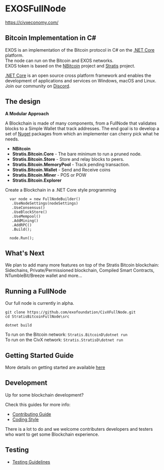 EXOSFullNode
===============

https://civxeconomy.com/

Bitcoin Implementation in C#
----------------------------

EXOS is an implementation of the Bitcoin protocol in C# on the [.NET Core](https://dotnet.github.io/) platform.  
The node can run on the Bitcoin and EXOS networks.  
EXOS token is based on the [NBitcoin](https://github.com/MetacoSA/NBitcoin) project and [Stratis](https://github.com/stratisproject/StratisBitcoinFullNode) project.

[.NET Core](https://dotnet.github.io/) is an open source cross platform framework and enables the development of applications and services on Windows, macOS and Linux.  
Join our community on [Discord](https://discord.gg/eCNMCMt).  

The design
----------

**A Modular Approach**

A Blockchain is made of many components, from a FullNode that validates blocks to a Simple Wallet that track addresses.
The end goal is to develop a set of [Nuget](https://en.wikipedia.org/wiki/NuGet) packages from which an implementer can cherry pick what he needs.

* **NBitcoin**
* **Stratis.Bitcoin.Core**  - The bare minimum to run a pruned node.
* **Stratis.Bitcoin.Store** - Store and relay blocks to peers.
* **Stratis.Bitcoin.MemoryPool** - Track pending transaction.
* **Stratis.Bitcoin.Wallet** - Send and Receive coins
* **Stratis.Bitcoin.Miner** - POS or POW
* **Stratis.Bitcoin.Explorer**


Create a Blockchain in a .NET Core style programming
```
  var node = new FullNodeBuilder()
   .UseNodeSettings(nodeSettings)
   .UseConsensus()
   .UseBlockStore()
   .UseMempool()
   .AddMining()
   .AddRPC()
   .Build();

  node.Run();
```

What's Next
----------

We plan to add many more features on top of the Stratis Bitcoin blockchain:
Sidechains, Private/Permissioned blockchain, Compiled Smart Contracts, NTumbleBit/Breeze wallet and more...

Running a FullNode
------------------

Our full node is currently in alpha.  

```
git clone https://github.com/exofoundation/CivXFullNode.git
cd StratisBitcoinFullNode\src

dotnet build

```

To run on the Bitcoin network: ``` Stratis.BitcoinD\dotnet run ```  
To run on the CivX network: ``` Stratis.StratisD\dotnet run ```  

Getting Started Guide
-----------
More details on getting started are available [here](https://github.com/exofoundation/CivXFullNode/blob/master/Documentation/getting-started.md)

Development
-----------
Up for some blockchain development?

Check this guides for more info:
* [Contributing Guide](Documentation/contributing.md)
* [Coding Style](Documentation/coding-style.md)

There is a lot to do and we welcome contributers developers and testers who want to get some Blockchain experience.

Testing
-------
* [Testing Guidelines](Documentation/testing-guidelines.md)
